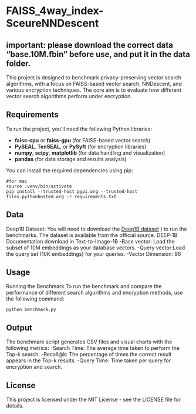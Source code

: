 # FAISS_4way_index-SceureNNDescent

## important: please download the correct data **“base.10M.fbin”** before use, and put it in the data folder.
This project is designed to benchmark privacy-preserving vector search algorithms, with a focus on FAISS-based vector search, NNDescent, and various encryption techniques. The core aim is to evaluate how different vector search algorithms perform under encryption.

## Requirements
To run the project, you'll need the following Python libraries:
- **faiss-cpu** or **faiss-gpu** (for FAISS-based vector search)
- **PySEAL**, **TenSEAL**, or **PySyft** (for encryption libraries)
- **numpy**, **scipy**, **matplotlib** (for data handling and visualization)
- **pandas** (for data storage and results analysis)
  
You can install the required dependencies using pip:
 ```
 #for mac
 source .venv/bin/activate 
 pip install --trusted-host pypi.org --trusted-host files.pythonhosted.org -r requirements.txt
 ```

## Data
Deep1B Dataset: You will need to download the [Deep1B dataset](https://research.yandex.com/blog/benchmarks-for-billion-scale-similarity-search#13h2 )
) to run the benchmarks. The dataset is available from the official source.
DEEP-1B Documentation download in Text-to-Image-1B
-Base vector: Load the subset of 10M embeddings as your database vectors.
-Query vector:Load the query set (10K embeddings) for your queries.
-Vector Dimension: 96

## Usage
Running the Benchmark
To run the benchmark and compare the performance of different search algorithms and encryption methods, use the following command:
 ```
python benchmark.py
 ```

## Output
The benchmark script generates CSV files and visual charts with the following metrics:
-Search Time: The average time taken to perform the Top-k search.
-Recall@k: The percentage of times the correct result appears in the Top-k results.
-Query Time: Time taken per query for encryption and search.

## License
This project is licensed under the MIT License - see the LICENSE file for details.
